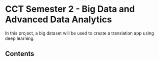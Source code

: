 # CCT Semester 2 - Big Data and Advanced Data Analytics

In this project, a big dataset will be used to create a translation app using deep learning.

## Contents

